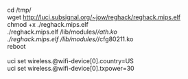 cd /tmp/<br>
wget http://luci.subsignal.org/~jow/reghack/reghack.mips.elf<br>
chmod +x ./reghack.mips.elf<br>
./reghack.mips.elf /lib/modules/*/ath.ko<br>
./reghack.mips.elf /lib/modules/*/cfg80211.ko<br>
reboot<br>
<br>
uci set wireless.@wifi-device[0].country=US<br>
uci set wireless.@wifi-device[0].txpower=30
